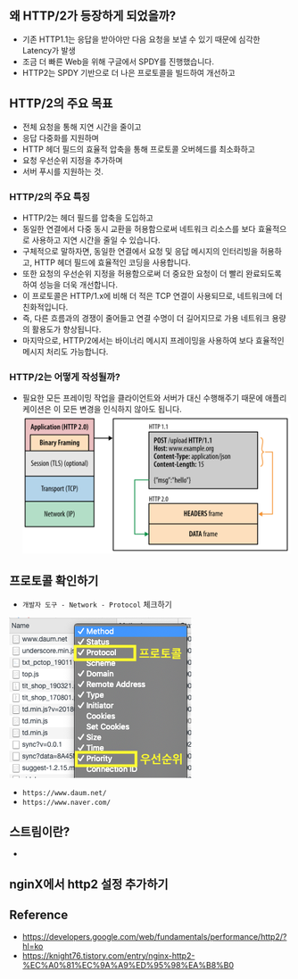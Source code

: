 ## 왜 HTTP/2가 등장하게 되었을까?
- 기존 HTTP1.1는 응답을 받아야만 다음 요청을 보낼 수 있기 때문에 심각한 Latency가 발생
- 조금 더 빠른 Web을 위해 구글에서 SPDY를 진행했습니다.
- HTTP2는 SPDY 기반으로 더 나은 프로토콜을 빌드하여 개선하고

## HTTP/2의 주요 목표
- 전체 요청을 통해 지연 시간을 줄이고
- 응답 다중화를 지원하며
- HTTP 헤더 필드의 효율적 압축을 통해 프로토콜 오버헤드를 최소화하고
- 요청 우선순위 지정을 추가하며
- 서버 푸시를 지원하는 것.

### HTTP/2의 주요 특징
- HTTP/2는 헤더 필드를 압축을 도입하고
- 동일한 연결에서 다중 동시 교환을 허용함으로써 네트워크 리소스를 보다 효율적으로 사용하고 지연 시간을 줄일 수 있습니다.
- 구체적으로 말하자면, 동일한 연결에서 요청 및 응답 메시지의 인터리빙을 허용하고, HTTP 헤더 필드에 효율적인 코딩을 사용합니다.
- 또한 요청의 우선순위 지정을 허용함으로써 더 중요한 요청이 더 빨리 완료되도록 하여 성능을 더욱 개선합니다.
- 이 프로토콜은 HTTP/1.x에 비해 더 적은 TCP 연결이 사용되므로, 네트워크에 더 친화적입니다.
- 즉, 다른 흐름과의 경쟁이 줄어들고 연결 수명이 더 길어지므로 가용 네트워크 용량의 활용도가 향상됩니다.
- 마지막으로, HTTP/2에서는 바이너리 메시지 프레이밍을 사용하여 보다 효율적인 메시지 처리도 가능합니다.


### HTTP/2는 어떻게 작성될까?
- 필요한 모든 프레이밍 작업을 클라이언트와 서버가 대신 수행해주기 때문에 애플리케이션은 이 모든 변경을 인식하지 않아도 됩니다.
![](/assets/posts/img/2019-07-17-19-38-56.png)


## 프로토콜 확인하기
- `개발자 도구 - Network - Protocol` 체크하기

![](/assets/posts/img/2019-07-17-19-45-15.png)

- `https://www.daum.net/`
- `https://www.naver.com/`


## 스트림이란?
-


## nginX에서 http2 설정 추가하기


## Reference
- <https://developers.google.com/web/fundamentals/performance/http2/?hl=ko>
- <https://knight76.tistory.com/entry/nginx-http2-%EC%A0%81%EC%9A%A9%ED%95%98%EA%B8%B0>